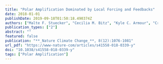 ```yaml
---
title: "Polar Amplification Dominated by Local Forcing and Feedbacks"
date: 2018-01-01
publishDate: 2019-09-18T01:50:18.490374Z
authors: ["Malte F. Stuecker", "Cecilia M. Bitz", "Kyle C. Armour", "Cristian Proistosescu", "Sarah M. Kang", "Shang-Ping Xie", "Doyeon Kim", "Shayne McGregor", "Wenjun Zhang", "**Sen Zhao**", "Wenju Cai", "Yue Dong", "Fei-Fei Jin"]
publication_types: ["2"]
abstract: ""
featured: false
publication: "**_Nature Climate Change_**, 8(12):1076-1081"
url_pdf: "https://www-nature-com/articles/s41558-018-0339-y"
doi: "10.1038/s41558-018-0339-y"
tags: ["Polar Amplification"]
---
```


